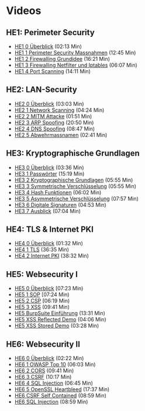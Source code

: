# Videos

## HE1: Perimeter Security

-   [HE1 0 Überblick](https://www.youtube.com/watch?v=mLrYxoQi_ZQ) (02:13 Min)
-   [HE1 1 Perimeter Security Massnahmen](https://www.youtube.com/watch?v=4fQifO-CbWc) (12:45 Min)
-   [HE1 2 Firewalling Grundidee](https://www.youtube.com/watch?v=eAgpe5Rv4rM) (16:21 Min)
-   [HE1 3 Firewalling Netfilter und Iptables](https://www.youtube.com/watch?v=c4L815FqOl8) (06:07 Min)
-   [HE1 4 Port Scanning](https://www.youtube.com/watch?v=xXxYFISb4gM) (14:11 Min)

## HE2: LAN-Security

-   [HE2 0 Überblick](https://www.youtube.com/watch?v=fCuTuUaKpXc) (03:03 Min)
-   [HE2 1 Network Scanning](https://www.youtube.com/watch?v=f7ZEQkLnK5U) (04:24 Min)
-   [HE2 2 MITM Attacke](https://www.youtube.com/watch?v=IdKLyNi8pJc) (01:51 Min)
-   [HE2 3 ARP Spoofing](https://www.youtube.com/watch?v=ogwcI1KSu38) (20:50 Min)
-   [HE2 4 DNS Spoofing](https://www.youtube.com/watch?v=Q1Xquo3wzYU) (08:47 Min)
-   [HE2 5 Abwehrmassnamen](https://www.youtube.com/watch?v=LOcP0VkotIw) (02:41 Min)

## HE3: Kryptographische Grundlagen

-   [HE3 0 Überblick](https://www.youtube.com/watch?v=ErPRYG3NAx4) (03:36 Min)
-   [HE3 1 Passwörter](https://www.youtube.com/watch?v=gfGs_oDX93o) (15:19 Min)
-   [HE3 2 Kryptographische Grundlagen](https://www.youtube.com/watch?v=ATK7Ri3hX8E) (05:55 Min)
-   [HE3 3 Symmetrische Verschlüsselung](https://www.youtube.com/watch?v=By4XeAHbf-k) (05:55 Min)
-   [HE3 4 Hash Funktionen](https://www.youtube.com/watch?v=8XBF0N7s0b8) (06:02 Min)
-   [HE3 5 Asymmetrische Verschlüsselung](https://www.youtube.com/watch?v=5wVjkd6zSUk) (07:57 Min)
-   [HE3 6 Digitale Signaturen](https://www.youtube.com/watch?v=df5SvrkKjjI) (04:53 Min)
-   [HE3 7 Ausblick](https://www.youtube.com/watch?v=4REORmInxhY) (07:04 Min)

## HE4: TLS & Internet PKI

-   [HE4 0 Überblick](https://www.youtube.com/watch?v=rwQGS1dL5zY) (01:32 Min)
-   [HE4 1 TLS](https://www.youtube.com/watch?v=G0rH6rUkHQY) (36:35 Min)
-   [HE4 2 Internet PKI](https://www.youtube.com/watch?v=OrS9we04zEc) (38:32 Min)

## HE5: Websecurity I

-   [HE5 0 Überblick](https://www.youtube.com/watch?v=jVBs-78p9-4) \[07:23 Min)
-   [HE5 1 SOP](https://www.youtube.com/watch?v=H5-4U14gD9k) \[07:24 Min)
-   [HE5 2 CSP](https://www.youtube.com/watch?v=9cN3Oph4V7c) \[06:19 Min)
-   [HE5 3 XSS](https://www.youtube.com/watch?v=E7qLwiKHdW4) (09:41 Min)
-   [HE5 BurpSuite Einführung](https://www.youtube.com/watch?v=H9jQyvYQRY0) (13:31 Min)
-   [HE5 XSS Reflected Demo](https://www.youtube.com/watch?v=0lnCkgBmXBA) (04:06 Min)
-   [HE5 XSS Stored Demo](https://www.youtube.com/watch?v=FZw4Za5i8GE) (03:28 Min)

## HE6: Websecurity II

-   [HE6 0 Überblick](https://www.youtube.com/watch?v=pgtynm-TgVY) (02:22 Min)
-   [HE6 1 OWASP Top 10](https://www.youtube.com/watch?v=A9xyPJoRJzo) (06:03 Min)
-   [HE6 2 CORS](https://www.youtube.com/watch?v=ftPvc2smRiI) (09:41 Min)
-   [HE6 3 CSRF](https://www.youtube.com/watch?v=GmRW7HbF5wY) (10:17 Min)
-   [HE6 4 SQL Injection](https://www.youtube.com/watch?v=uEd8bcWW79I) (06:45 Min)
-   [HE6 5 OpenSSL Heartbleed](https://www.youtube.com/watch?v=5Gv6LrgkLII) (17:37 Min)
-   [HE6 CSRF Self Contained](https://www.youtube.com/watch?v=75UFrGM8EX0) (08:59 Min)
-   [HE6 SQL Injection](https://www.youtube.com/watch?v=wtRPkFLa8i4) (08:59 Min)
